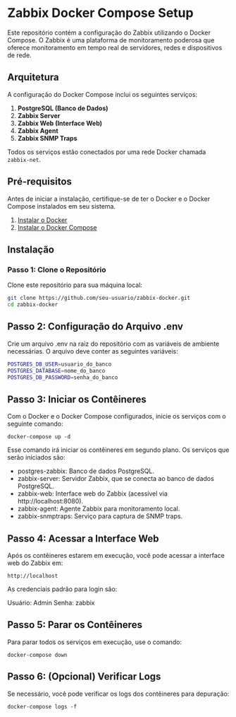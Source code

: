 # Zabbix Docker Compose Setup

Este repositório contém a configuração do Zabbix utilizando o Docker Compose. O Zabbix é uma plataforma de monitoramento poderosa que oferece monitoramento em tempo real de servidores, redes e dispositivos de rede.

## Arquitetura

A configuração do Docker Compose inclui os seguintes serviços:

1. **PostgreSQL (Banco de Dados)**
2. **Zabbix Server**
3. **Zabbix Web (Interface Web)**
4. **Zabbix Agent**
5. **Zabbix SNMP Traps**

Todos os serviços estão conectados por uma rede Docker chamada `zabbix-net`.

## Pré-requisitos

Antes de iniciar a instalação, certifique-se de ter o Docker e o Docker Compose instalados em seu sistema.

1. [Instalar o Docker](https://docs.docker.com/get-docker/)
2. [Instalar o Docker Compose](https://docs.docker.com/compose/install/)

## Instalação

### Passo 1: Clone o Repositório

Clone este repositório para sua máquina local:

```bash
git clone https://github.com/seu-usuario/zabbix-docker.git
cd zabbix-docker
```

## Passo 2: Configuração do Arquivo .env
Crie um arquivo .env na raiz do repositório com as variáveis de ambiente necessárias. O arquivo deve conter as seguintes variáveis:

```bash
POSTGRES_DB_USER=usuario_do_banco
POSTGRES_DATABASE=nome_do_banco
POSTGRES_DB_PASSWORD=senha_do_banco
```

## Passo 3: Iniciar os Contêineres
Com o Docker e o Docker Compose configurados, inicie os serviços com o seguinte comando:
```
docker-compose up -d
```
Esse comando irá iniciar os contêineres em segundo plano. Os serviços que serão iniciados são:

* postgres-zabbix: Banco de dados PostgreSQL.
* zabbix-server: Servidor Zabbix, que se conecta ao banco de dados PostgreSQL.
* zabbix-web: Interface web do Zabbix (acessível via http://localhost:8080).
* zabbix-agent: Agente Zabbix para monitoramento local.
* zabbix-snmptraps: Serviço para captura de SNMP traps.

## Passo 4: Acessar a Interface Web
Após os contêineres estarem em execução, você pode acessar a interface web do Zabbix em:
```
http://localhost
```

As credenciais padrão para login são:

Usuário: Admin
Senha: zabbix

## Passo 5: Parar os Contêineres
Para parar todos os serviços em execução, use o comando:
```
docker-compose down
```

## Passo 6: (Opcional) Verificar Logs
Se necessário, você pode verificar os logs dos contêineres para depuração:
```
docker-compose logs -f
```